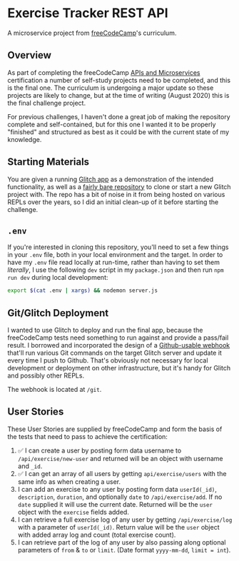 # Exercise Tracker REST API

A microservice project from [freeCodeCamp](https://www.freecodecamp.org/)'s curriculum.

## Overview

As part of completing the freeCodeCamp [APIs and Microservices](https://www.freecodecamp.org/learn/apis-and-microservices/) certification a number of self-study projects need to be completed, and this is the final one. The curriculum is undergoing a major update so these projects are likely to change, but at the time of writing (August 2020) this is the final challenge project.

For previous challenges, I haven't done a great job of making the repository complete and self-contained, but for this one I wanted it to be properly "finished" and structured as best as it could be with the current state of my knowledge.

## Starting Materials

You are given a running [Glitch app](https://nonstop-pond.glitch.me/) as a demonstration of the intended functionality, as well as a [fairly bare repository](https://github.com/freeCodeCamp/boilerplate-project-exercisetracker/) to clone or start a new Glitch project with. The repo has a bit of noise in it from being hosted on various REPLs over the years, so I did an initial clean-up of it before starting the challenge.

## `.env`

If you're interested in cloning this repository, you'll need to set a few things in your `.env` file, both in your local environment and the target. In order to have my `.env` file read locally at run-time, rather than having to set them _literally_, I use the following `dev` script in my `package.json` and then run `npm run dev` during local development:

~~~sh
export $(cat .env | xargs) && nodemon server.js
~~~

## Git/Glitch Deployment

I wanted to use Glitch to deploy and run the final app, because the freeCodeCamp tests need something to run against and provide a pass/fail result. I borrowed and incorporated the design of a [Github-usable webhook](https://github.com/nmcardoso/glitch-github-sync/) that'll run various Git commands on the target Glitch server and update it every time I push to Github. That's obviously not necessary for local development or deployment on other infrastructure, but it's handy for Glitch and possibly other REPLs.

The webhook is located at `/git`.

## User Stories

These User Stories are supplied by freeCodeCamp and form the basis of the tests that need to pass to achieve the certification:

1. ✅ I can create a user by posting form data username to `/api/exercise/new-user` and returned will be an object with username and `_id`.
2. ✅ I can get an array of all users by getting `api/exercise/users` with the same info as when creating a user.
3. I can add an exercise to any user by posting form data `userId(_id)`, `description`, `duration`, and optionally `date` to `/api/exercise/add`. If no `date` supplied it will use the current date. Returned will be the `user` object with the `exercise` fields added.
4. I can retrieve a full exercise log of any user by getting `/api/exercise/log` with a parameter of `userId(_id)`. Return value will be the `user` object with added array log and count (total exercise count).
5. I can retrieve part of the log of any user by also passing along optional parameters of `from` & `to` or `limit`. (Date format `yyyy-mm-dd`, `limit = int`).
